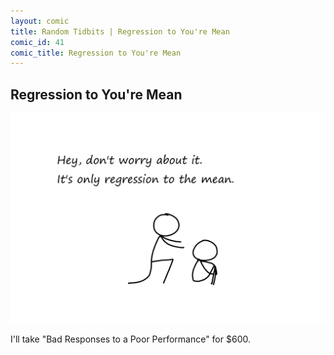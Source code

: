 ```yaml
---
layout: comic
title: Random Tidbits | Regression to You're Mean
comic_id: 41
comic_title: Regression to You're Mean
---
```


## Regression to You're Mean

<img id="img41" src="/assets/images/41.png">

I'll take "Bad Responses to a Poor Performance" for $600.
